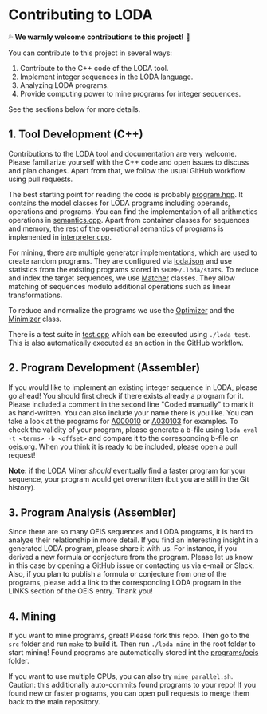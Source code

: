 # Contributing to LODA

:sweat_drops: **We warmly welcome contributions to this project!** :eyes:

You can contribute to this project in several ways:

1. Contribute to the C++ code of the LODA tool.
2. Implement integer sequences in the LODA language.
3. Analyzing LODA programs. 
4. Provide computing power to mine programs for integer sequences.

See the sections below for more details.

## 1. Tool Development (C++)

Contributions to the LODA tool and documentation are very welcome. Please familiarize yourself with the C++ code and open issues to discuss and plan changes.
Apart from that, we follow the usual GitHub workflow using pull requests. 

The best starting point for reading the code is probably [program.hpp](/src/include/program.hpp). It contains the model classes for LODA programs including operands, operations and programs. You can find the implementation of all arithmetics operations in [semantics.cpp](/src/semantics.cpp). Apart from container classes for sequences and memory, the rest of the operational semantics of programs is implemented in [interpreter.cpp](/src/interpreter.cpp).

For mining, there are multiple generator implementations, which are used to create random programs. They are configured via [loda.json](/loda.json) and use statistics from the existing programs stored in `$HOME/.loda/stats`. To reduce and index the target sequences, we use [Matcher](/src/include/matcher.hpp) classes. They allow matching of sequences modulo additional operations such as linear transformations.

To reduce and normalize the programs we use the [Optimizer](/src/include/optimizer.hpp) and the [Minimizer](/src/include/minimizer.hpp) class.

There is a test suite in [test.cpp](/src/test.cpp) which can be executed using `./loda test`. This is also automatically executed as an action in the GitHub workflow.

## 2. Program Development (Assembler)

If you would like to implement an existing integer sequence in LODA, please go ahead! You should first check if there exists already a program for it.
Please included a comment in the second line "Coded manually" to mark it as hand-written. You can also include your name there is you like. You can
take a look at the programs for [A000010](/programs/oeis/000/A000010.asm) or
[A030103](/programs/oeis/030/A030103.asm) for examples. To check the validity of your program, please generate a b-file using 
`loda eval -t <terms> -b <offset>` and compare it to the corresponding b-file on [oeis.org](https://oeis.org). 
When you think it is ready to be included, please open a pull request!

**Note:** if the LODA Miner _should_ eventually find a faster program for your sequence, your program would get overwritten (but you are still in the Git history). 

## 3. Program Analysis (Assembler)

Since there are so many OEIS sequences and LODA programs, it is hard to analyze their relationship in more detail. If you find an interesting insight in a generated LODA program, please share it with us. For instance, if you derived a new formula or conjecture from the program. Please let us know in this case by opening a GitHub issue or contacting us via e-mail or Slack. Also, if you plan to publish a formula or conjecture from one of the programs, please add a link to the corresponding LODA program in the LINKS section of the OEIS entry. Thank you!

## 4. Mining

If you want to mine programs, great! Please fork this repo. Then go to the `src` folder and run `make`
to build it. Then run `./loda mine` in the root folder to start mining! Found programs are automatically
stored int the [programs/oeis](/programs/oeis) folder.

If you want to use multiple CPUs, you can also try `mine_parallel.sh`. Caution: this additionally
auto-commits found programs to your repo! If you found new or faster programs, you can open pull
requests to merge them back to the main repository.
